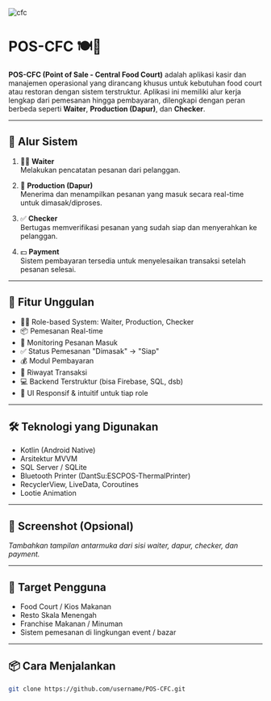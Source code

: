 ![cfc](https://github.com/user-attachments/assets/49266334-225b-41f9-bfff-c3057274df32)

# POS-CFC 🍽️📱

**POS-CFC (Point of Sale - Central Food Court)** adalah aplikasi kasir dan manajemen operasional yang dirancang khusus untuk kebutuhan food court atau restoran dengan sistem terstruktur. Aplikasi ini memiliki alur kerja lengkap dari pemesanan hingga pembayaran, dilengkapi dengan peran berbeda seperti **Waiter**, **Production (Dapur)**, dan **Checker**.

---

## 🔁 Alur Sistem

1. 👨‍🍳 **Waiter**  
   Melakukan pencatatan pesanan dari pelanggan.

2. 🍳 **Production (Dapur)**  
   Menerima dan menampilkan pesanan yang masuk secara real-time untuk dimasak/diproses.

3. ✅ **Checker**  
   Bertugas memverifikasi pesanan yang sudah siap dan menyerahkan ke pelanggan.

4. 💵 **Payment**  
   Sistem pembayaran tersedia untuk menyelesaikan transaksi setelah pesanan selesai.

---

## 🚀 Fitur Unggulan

- 👨‍🍽️ Role-based System: Waiter, Production, Checker
- 📦 Pemesanan Real-time
- 🍲 Monitoring Pesanan Masuk
- ✅ Status Pemesanan "Dimasak" → "Siap"
- 💰 Modul Pembayaran
- 📜 Riwayat Transaksi
- 💻 Backend Terstruktur (bisa Firebase, SQL, dsb)
- 📱 UI Responsif & intuitif untuk tiap role

---

## 🛠️ Teknologi yang Digunakan

- Kotlin (Android Native)
- Arsitektur MVVM
- SQL Server / SQLite
- Bluetooth Printer (DantSu:ESCPOS-ThermalPrinter)
- RecyclerView, LiveData, Coroutines
- Lootie Animation

---

## 📸 Screenshot (Opsional)

_Tambahkan tampilan antarmuka dari sisi waiter, dapur, checker, dan payment._

---

## 🎯 Target Pengguna

- Food Court / Kios Makanan
- Resto Skala Menengah
- Franchise Makanan / Minuman
- Sistem pemesanan di lingkungan event / bazar

---

## 📦 Cara Menjalankan

```bash
git clone https://github.com/username/POS-CFC.git
